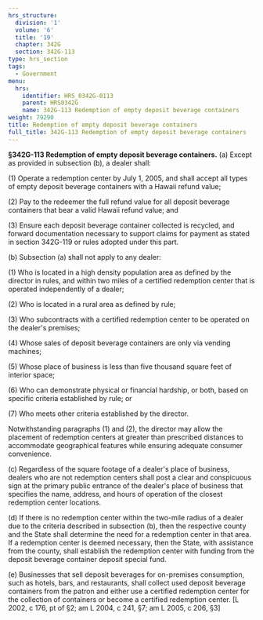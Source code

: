 ```yaml
---
hrs_structure:
  division: '1'
  volume: '6'
  title: '19'
  chapter: 342G
  section: 342G-113
type: hrs_section
tags:
  - Government
menu:
  hrs:
    identifier: HRS_0342G-0113
    parent: HRS0342G
    name: 342G-113 Redemption of empty deposit beverage containers
weight: 79290
title: Redemption of empty deposit beverage containers
full_title: 342G-113 Redemption of empty deposit beverage containers
---
```

**§342G-113 Redemption of empty deposit beverage containers.** (a) Except as provided in subsection (b), a dealer shall:

(1) Operate a redemption center by July 1, 2005, and shall accept all types of empty deposit beverage containers with a Hawaii refund value;

(2) Pay to the redeemer the full refund value for all deposit beverage containers that bear a valid Hawaii refund value; and

(3) Ensure each deposit beverage container collected is recycled, and forward documentation necessary to support claims for payment as stated in section 342G-119 or rules adopted under this part.

(b) Subsection (a) shall not apply to any dealer:

(1) Who is located in a high density population area as defined by the director in rules, and within two miles of a certified redemption center that is operated independently of a dealer;

(2) Who is located in a rural area as defined by rule;

(3) Who subcontracts with a certified redemption center to be operated on the dealer's premises;

(4) Whose sales of deposit beverage containers are only via vending machines;

(5) Whose place of business is less than five thousand square feet of interior space;

(6) Who can demonstrate physical or financial hardship, or both, based on specific criteria established by rule; or

(7) Who meets other criteria established by the director.

Notwithstanding paragraphs (1) and (2), the director may allow the placement of redemption centers at greater than prescribed distances to accommodate geographical features while ensuring adequate consumer convenience.

(c) Regardless of the square footage of a dealer's place of business, dealers who are not redemption centers shall post a clear and conspicuous sign at the primary public entrance of the dealer's place of business that specifies the name, address, and hours of operation of the closest redemption center locations.

(d) If there is no redemption center within the two-mile radius of a dealer due to the criteria described in subsection (b), then the respective county and the State shall determine the need for a redemption center in that area. If a redemption center is deemed necessary, then the State, with assistance from the county, shall establish the redemption center with funding from the deposit beverage container deposit special fund.

(e) Businesses that sell deposit beverages for on-premises consumption, such as hotels, bars, and restaurants, shall collect used deposit beverage containers from the patron and either use a certified redemption center for the collection of containers or become a certified redemption center. [L 2002, c 176, pt of §2; am L 2004, c 241, §7; am L 2005, c 206, §3]